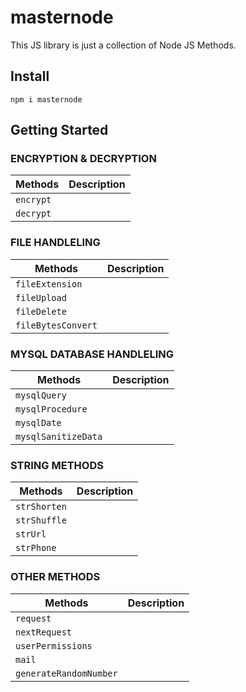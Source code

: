 # masternode

This JS library is just a collection of Node JS Methods.

## Install

```
npm i masternode
```

## Getting Started

### ENCRYPTION & DECRYPTION

| Methods   | Description |
| --------- | ----------- |
| `encrypt` |             |
| `decrypt` |             |

### FILE HANDLELING

| Methods            | Description |
| ------------------ | ----------- |
| `fileExtension`    |             |
| `fileUpload`       |             |
| `fileDelete`       |             |
| `fileBytesConvert` |             |

### MYSQL DATABASE HANDLELING

| Methods             | Description |
| ------------------- | ----------- |
| `mysqlQuery`        |             |
| `mysqlProcedure`    |             |
| `mysqlDate`         |             |
| `mysqlSanitizeData` |             |

### STRING METHODS

| Methods      | Description |
| ------------ | ----------- |
| `strShorten` |             |
| `strShuffle` |             |
| `strUrl`     |             |
| `strPhone`   |             |

### OTHER METHODS

| Methods                | Description |
| ---------------------- | ----------- |
| `request`              |             |
| `nextRequest`          |             |
| `userPermissions`      |             |
| `mail`                 |             |
| `generateRandomNumber` |             |
